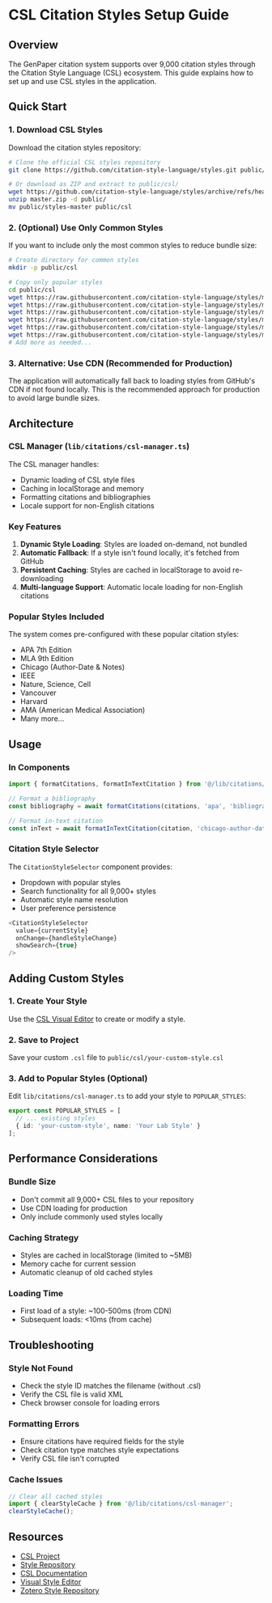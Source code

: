 # CSL Citation Styles Setup Guide

## Overview

The GenPaper citation system supports over 9,000 citation styles through the Citation Style Language (CSL) ecosystem. This guide explains how to set up and use CSL styles in the application.

## Quick Start

### 1. Download CSL Styles

Download the citation styles repository:

```bash
# Clone the official CSL styles repository
git clone https://github.com/citation-style-language/styles.git public/csl

# Or download as ZIP and extract to public/csl/
wget https://github.com/citation-style-language/styles/archive/refs/heads/master.zip
unzip master.zip -d public/
mv public/styles-master public/csl
```

### 2. (Optional) Use Only Common Styles

If you want to include only the most common styles to reduce bundle size:

```bash
# Create directory for common styles
mkdir -p public/csl

# Copy only popular styles
cd public/csl
wget https://raw.githubusercontent.com/citation-style-language/styles/master/apa.csl
wget https://raw.githubusercontent.com/citation-style-language/styles/master/modern-language-association.csl
wget https://raw.githubusercontent.com/citation-style-language/styles/master/chicago-author-date.csl
wget https://raw.githubusercontent.com/citation-style-language/styles/master/ieee.csl
wget https://raw.githubusercontent.com/citation-style-language/styles/master/nature.csl
wget https://raw.githubusercontent.com/citation-style-language/styles/master/vancouver.csl
# Add more as needed...
```

### 3. Alternative: Use CDN (Recommended for Production)

The application will automatically fall back to loading styles from GitHub's CDN if not found locally. This is the recommended approach for production to avoid large bundle sizes.

## Architecture

### CSL Manager (`lib/citations/csl-manager.ts`)

The CSL manager handles:
- Dynamic loading of CSL style files
- Caching in localStorage and memory
- Formatting citations and bibliographies
- Locale support for non-English citations

### Key Features

1. **Dynamic Style Loading**: Styles are loaded on-demand, not bundled
2. **Automatic Fallback**: If a style isn't found locally, it's fetched from GitHub
3. **Persistent Caching**: Styles are cached in localStorage to avoid re-downloading
4. **Multi-language Support**: Automatic locale loading for non-English citations

### Popular Styles Included

The system comes pre-configured with these popular citation styles:
- APA 7th Edition
- MLA 9th Edition  
- Chicago (Author-Date & Notes)
- IEEE
- Nature, Science, Cell
- Vancouver
- Harvard
- AMA (American Medical Association)
- Many more...

## Usage

### In Components

```typescript
import { formatCitations, formatInTextCitation } from '@/lib/citations/csl-manager';

// Format a bibliography
const bibliography = await formatCitations(citations, 'apa', 'bibliography');

// Format in-text citation
const inText = await formatInTextCitation(citation, 'chicago-author-date');
```

### Citation Style Selector

The `CitationStyleSelector` component provides:
- Dropdown with popular styles
- Search functionality for all 9,000+ styles
- Automatic style name resolution
- User preference persistence

```typescript
<CitationStyleSelector
  value={currentStyle}
  onChange={handleStyleChange}
  showSearch={true}
/>
```

## Adding Custom Styles

### 1. Create Your Style

Use the [CSL Visual Editor](https://editor.citationstyles.org/visualEditor/) to create or modify a style.

### 2. Save to Project

Save your custom `.csl` file to `public/csl/your-custom-style.csl`

### 3. Add to Popular Styles (Optional)

Edit `lib/citations/csl-manager.ts` to add your style to `POPULAR_STYLES`:

```typescript
export const POPULAR_STYLES = [
  // ... existing styles
  { id: 'your-custom-style', name: 'Your Lab Style' }
];
```

## Performance Considerations

### Bundle Size
- Don't commit all 9,000+ CSL files to your repository
- Use CDN loading for production
- Only include commonly used styles locally

### Caching Strategy
- Styles are cached in localStorage (limited to ~5MB)
- Memory cache for current session
- Automatic cleanup of old cached styles

### Loading Time
- First load of a style: ~100-500ms (from CDN)
- Subsequent loads: <10ms (from cache)

## Troubleshooting

### Style Not Found
- Check the style ID matches the filename (without .csl)
- Verify the CSL file is valid XML
- Check browser console for loading errors

### Formatting Errors
- Ensure citations have required fields for the style
- Check citation type matches style expectations
- Verify CSL file isn't corrupted

### Cache Issues
```javascript
// Clear all cached styles
import { clearStyleCache } from '@/lib/citations/csl-manager';
clearStyleCache();
```

## Resources

- [CSL Project](https://citationstyles.org/)
- [Style Repository](https://github.com/citation-style-language/styles)
- [CSL Documentation](https://docs.citationstyles.org/)
- [Visual Style Editor](https://editor.citationstyles.org/)
- [Zotero Style Repository](https://www.zotero.org/styles) 